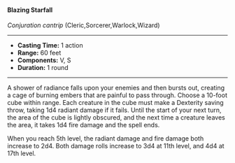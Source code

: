 #### Blazing Starfall
*Conjuration cantrip* (Cleric,Sorcerer,Warlock,Wizard)
___
- **Casting Time:** 1 action
- **Range:** 60 feet
- **Components:** V, S
- **Duration:** 1 round
---
A shower of radiance falls upon your enemies and then bursts out, creating a cage of burning embers that are painful to pass through. Choose a 10-foot cube within range. Each creature in the cube must make a Dexterity saving throw, taking 1d4 radiant damage if it fails. Until the start of your next turn, the area of the cube is lightly obscured, and the next time a creature leaves the area, it takes 1d4 fire damage and the spell ends.

When you reach 5th level, the radiant damage and fire damage both increase to 2d4. Both damage rolls increase to 3d4 at 11th level, and 4d4 at 17th level.
